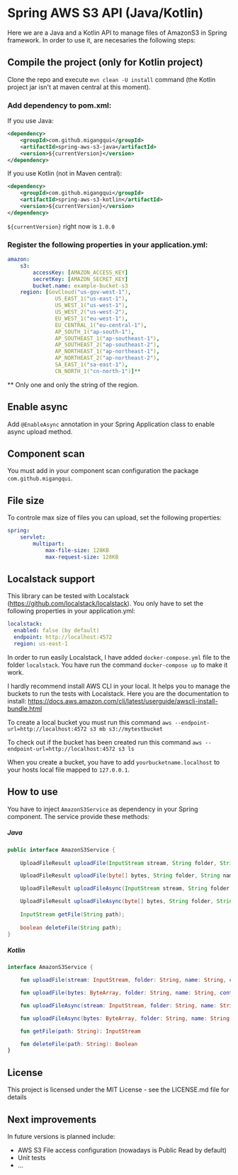 # Spring AWS S3 API (Java/Kotlin)

Here we are a Java and a Kotlin API to manage files of AmazonS3 in Spring framework. In order to use it, are necesaries the following steps:

## Compile the project (only for Kotlin project)

Clone the repo and execute ```mvn clean -U install``` command (the Kotlin project jar isn't at maven central at this moment).

### Add dependency to pom.xml:

If you use Java:

```xml
<dependency>
	<groupId>com.github.migangqui</groupId>
	<artifactId>spring-aws-s3-java</artifactId>
	<version>${currentVersion}</version>
</dependency>
```

If you use Kotlin (not in Maven central):

```xml
<dependency>
	<groupId>com.github.migangqui</groupId>
	<artifactId>spring-aws-s3-kotlin</artifactId>
	<version>${currentVersion}</version>
</dependency>
```

```${currentVersion}``` right now is ```1.0.0```

### Register the following properties in your application.yml:

```yaml
amazon:
    s3:
        accessKey: [AMAZON_ACCESS_KEY]
        secretKey: [AMAZON_SECRET_KEY]
        bucket.name: example-bucket-s3
    region: [GovCloud("us-gov-west-1"),
               US_EAST_1("us-east-1"),
               US_WEST_1("us-west-1"),
               US_WEST_2("us-west-2"),
               EU_WEST_1("eu-west-1"),
               EU_CENTRAL_1("eu-central-1"),
               AP_SOUTH_1("ap-south-1"),
               AP_SOUTHEAST_1("ap-southeast-1"),
               AP_SOUTHEAST_2("ap-southeast-2"),
               AP_NORTHEAST_1("ap-northeast-1"),
               AP_NORTHEAST_2("ap-northeast-2"),
               SA_EAST_1("sa-east-1"),
               CN_NORTH_1("cn-north-1")]**
```
** Only one and only the string of the region.

## Enable async

Add ```@EnableAsync``` annotation in your Spring Application class to enable async upload method.

## Component scan

You must add in your component scan configuration the package ```com.github.migangqui```.

## File size

To controle max size of files you can upload, set the following properties:
```yaml
spring:
    servlet:
        multipart:
            max-file-size: 128KB
            max-request-size: 128KB
```

## Localstack support

This library can be tested with Localstack (https://github.com/localstack/localstack).
You only have to set the following properties in your application.yml:

```yaml
localstack:
  enabled: false (by default)
  endpoint: http://localhost:4572
  region: us-east-1
```

In order to run easily Localstack, I have added ```docker-compose.yml``` file to the folder ```localstack```. 
You have run the command ```docker-compose up``` to make it work.

I hardly recommend install AWS CLI in your local. It helps you to manage the buckets to run the tests with Localstack.
Here you are the documentation to install: https://docs.aws.amazon.com/cli/latest/userguide/awscli-install-bundle.html

To create a local bucket you must run this command `aws --endpoint-url=http://localhost:4572 s3 mb s3://mytestbucket`

To check out if the bucket has been created run this command `aws --endpoint-url=http://localhost:4572 s3 ls`

When you create a bucket, you have to add `yourbucketname.localhost` to your hosts local file mapped to `127.0.0.1`.

## How to use

You have to inject ```AmazonS3Service``` as dependency in your Spring component.
The service provide these methods:

##### Java
```java
public interface AmazonS3Service {
	
	UploadFileResult uploadFile(InputStream stream, String folder, String name, String contentType);

	UploadFileResult uploadFile(byte[] bytes, String folder, String name, String contentType);

	UploadFileResult uploadFileAsync(InputStream stream, String folder, String name, String contentType);

	UploadFileResult uploadFileAsync(byte[] bytes, String folder, String name, String contentType);
	
	InputStream getFile(String path);
	
	boolean deleteFile(String path);
}
```
##### Kotlin
```kotlin
interface AmazonS3Service {

    fun uploadFile(stream: InputStream, folder: String, name: String, contentType: String): UploadFileResult

    fun uploadFile(bytes: ByteArray, folder: String, name: String, contentType: String): UploadFileResult

    fun uploadFileAsync(stream: InputStream, folder: String, name: String, contentType: String): UploadFileResult

    fun uploadFileAsync(bytes: ByteArray, folder: String, name: String, contentType: String): UploadFileResult

    fun getFile(path: String): InputStream

    fun deleteFile(path: String): Boolean
}
```

## License

This project is licensed under the MIT License - see the LICENSE.md file for details

## Next improvements

In future versions is planned include:
* AWS S3 File access configuration (nowadays is Public Read by default)
* Unit tests
* ... 